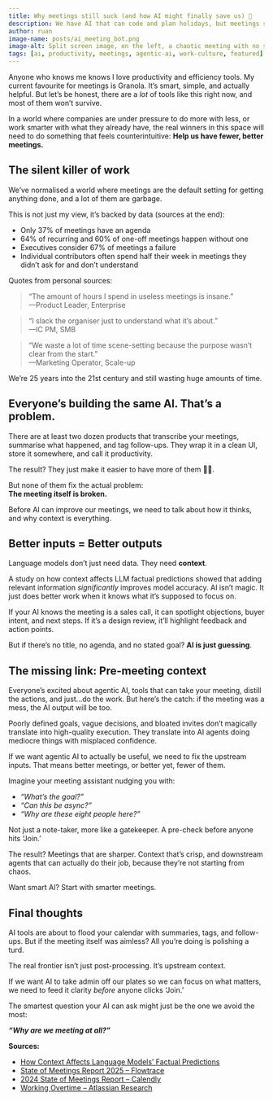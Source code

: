```yaml
---
title: Why meetings still suck (and how AI might finally save us) 🤖
description: We have AI that can code and plan holidays, but meetings still waste time. Here's why better inputs, clearer context, and agentic AI could finally fix them.
author: ruan
image-name: posts/ai_meeting_bot.png
image-alt: Split screen image, on the left, a chaotic meeting with no structure and the right, a structured, focused, with AI-generated agenda and action items.
tags: [ai, productivity, meetings, agentic-ai, work-culture, featured]
---
```


Anyone who knows me knows I love productivity and efficiency tools. My current favourite for meetings is Granola. It’s smart, simple, and actually helpful. But let’s be honest, there are a *lot* of tools like this right now, and most of them won’t survive.

In a world where companies are under pressure to do more with less, or work smarter with what they already have, the real winners in this space will need to do something that feels counterintuitive: **Help us have fewer, better meetings.**

## The silent killer of work

We’ve normalised a world where meetings are the default setting for getting anything done, and a lot of them are garbage. 

This is not just my view, it’s backed by data (sources at the end):
- Only 37% of meetings have an agenda
- 64% of recurring and 60% of one-off meetings happen without one
- Executives consider 67% of meetings a failure
- Individual contributors often spend half their week in meetings they didn’t ask for and don’t understand

Quotes from personal sources:
> “The amount of hours I spend in useless meetings is insane.”  
> —Product Leader, Enterprise  

> “I slack the organiser just to understand what it’s about.”  
> —IC PM, SMB  

> “We waste a lot of time scene-setting because the purpose wasn’t clear from the start.”  
> —Marketing Operator, Scale-up

We’re 25 years into the 21st century and still wasting huge amounts of time.

## Everyone’s building the same AI. That’s a problem.

There are at least two dozen products that transcribe your meetings, summarise what happened, and tag follow-ups. They wrap it in a clean UI, store it somewhere, and call it productivity.

The result? They just make it easier to have more of them 🤦‍♂️.

But none of them fix the actual problem:  
**The meeting itself is broken.**

Before AI can improve our meetings, we need to talk about how it thinks, and why context is everything.

## Better inputs = Better outputs

Language models don’t just need data. They need **context**. 

A study on how context affects LLM factual predictions showed that adding relevant information *significantly* improves model accuracy. AI isn’t magic. It just does better work when it knows what it’s supposed to focus on.

If your AI knows the meeting is a sales call, it can spotlight objections, buyer intent, and next steps. If it’s a design review, it’ll highlight feedback and action points.

But if there’s no title, no agenda, and no stated goal?  **AI is just guessing**.

## The missing link: Pre-meeting context

Everyone’s excited about agentic AI, tools that can take your meeting, distill the actions, and just…do the work.
But here’s the catch: if the meeting was a mess, the AI output will be too.

Poorly defined goals, vague decisions, and bloated invites don’t magically translate into high-quality execution. They translate into AI agents doing mediocre things with misplaced confidence.

If we want agentic AI to actually be useful, we need to fix the upstream inputs. That means better meetings, or better yet, fewer of them.

Imagine your meeting assistant nudging you with:
- *“What’s the goal?”*
- *“Can this be async?”*
- *“Why are these eight people here?”*

Not just a note-taker, more like a gatekeeper. A pre-check before anyone hits ‘Join.’

The result? Meetings that are sharper. Context that’s crisp, and downstream agents that can actually do their job, because they’re not starting from chaos.

Want smart AI? Start with smarter meetings.

## Final thoughts

AI tools are about to flood your calendar with summaries, tags, and follow-ups. But if the meeting itself was aimless? All you’re doing is polishing a turd.

The real frontier isn’t just post-processing. It’s upstream context.

If we want AI to take admin off our plates so we can focus on what matters, we need to feed it clarity *before* anyone clicks ‘Join.’

The smartest question your AI can ask might just be the one we avoid the most:

***“Why are we meeting at all?”***




<div class="sources" markdown="1">
<strong>Sources:</strong>
<ul>
<li><a href="https://arxiv.org/abs/2005.04611">How Context Affects Language Models’ Factual Predictions</a></li>
<li><a href="https://www.flowtrace.co/collaboration-blog/state-of-meetings-report">State of Meetings Report 2025 – Flowtrace</a></li>
<li><a href="https://calendly.com/resources/guides/2024-state-of-meetings-report">2024 State of Meetings Report – Calendly</a></li>
<li><a href="https://www.flexos.work/learn/working-overtime-crave-fewer-meetings-atlassian-research">Working Overtime – Atlassian Research</a></li>
</ul>
</div>
